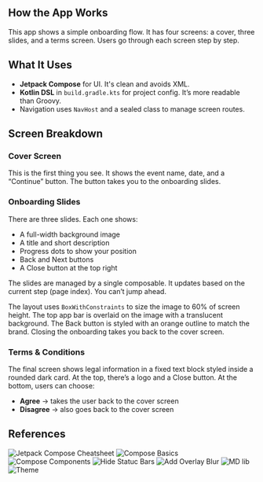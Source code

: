 ## How the App Works

This app shows a simple onboarding flow. It has four screens: a cover, three slides, and a terms screen. Users go through each screen step by step.

## What It Uses

- **Jetpack Compose** for UI. It's clean and avoids XML.
- **Kotlin DSL** in `build.gradle.kts` for project config. It’s more readable than Groovy.
- Navigation uses `NavHost` and a sealed class to manage screen routes.

## Screen Breakdown

### Cover Screen

This is the first thing you see. It shows the event name, date, and a “Continue” button. The button takes you to the onboarding slides.

### Onboarding Slides

There are three slides. Each one shows:
- A full-width background image
- A title and short description
- Progress dots to show your position
- Back and Next buttons
- A Close button at the top right

The slides are managed by a single composable. It updates based on the current step (page index). You can’t jump ahead.

The layout uses `BoxWithConstraints` to size the image to 60% of screen height. The top app bar is overlaid on the image with a translucent background. The Back button is styled with an orange outline to match the brand. Closing the onboarding takes you back to the cover screen.

### Terms & Conditions

The final screen shows legal information in a fixed text block styled inside a rounded dark card. At the top, there’s a logo and a Close button. At the bottom, users can choose:

- **Agree** -> takes the user back to the cover screen
- **Disagree** -> also goes back to the cover screen

## References

![Jetpack Compose Cheatsheet](https://blog.stackademic.com/jetpack-compose-cheatsheet-your-quick-guide-to-modern-android-ui-development-0f24b5d6b7fe)
![Compose Basics](https://developer.android.com/codelabs/jetpack-compose-basics#0)
![Compose Components](https://developer.android.com/develop/ui/compose/components)
![Hide Statuc Bars](https://developer.android.com/develop/ui/views/layout/immersive)
![Add Overlay Blur](https://timilehin-ty.medium.com/an-overlay-blur-with-androids-jetpack-compose-is-harder-than-it-should-be-e4e4e983cd11)
![MD lib](https://github.com/jeziellago/compose-markdown)
![Theme](https://medium.com/@riztech.dev/theming-and-styling-in-jetpack-compose-with-materialtheme-c0c8254d8404)